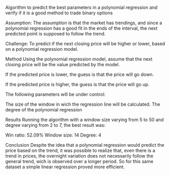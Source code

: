 Algorithm to predict the best parameters in a polynomial regression and verify if it is a good method to trade binary options

Assumption:
The assumption is that the market has trendings, and since a polynomial regression has a good fit in the ends of the interval, the next predicted point is supposed to follow the trend.

Challenge:
To predict if the next closing price will be higher or lower, based on a polynomial regression model.

Method
Using the polynomial regression model, assume that the next closing price will be the value predicted by the model.

If the predicted price is lower, the guess is that the price will go down.

If the predicted price is higher, the guess is that the price will go up.

The following parameters will be under control:

The size of the window in wich the regression line will be calculated.
The degree of the polynomial regression

Results
Running the algorithm with a window size varying from 5 to 50 and degree varying from 2 to 7, the best result was:

Win ratio: 52.09%
Window size: 14
Degree: 4

Conclusion
Despite the idea that a polynomial regression would predict the price based on the trend, it was possible to realize that, even there is a trend in prices, the overnight variation does not necessarily follow the general trend, wich is observed over a longer period. So for this same dataset a simple linear regression proved more efficient.
